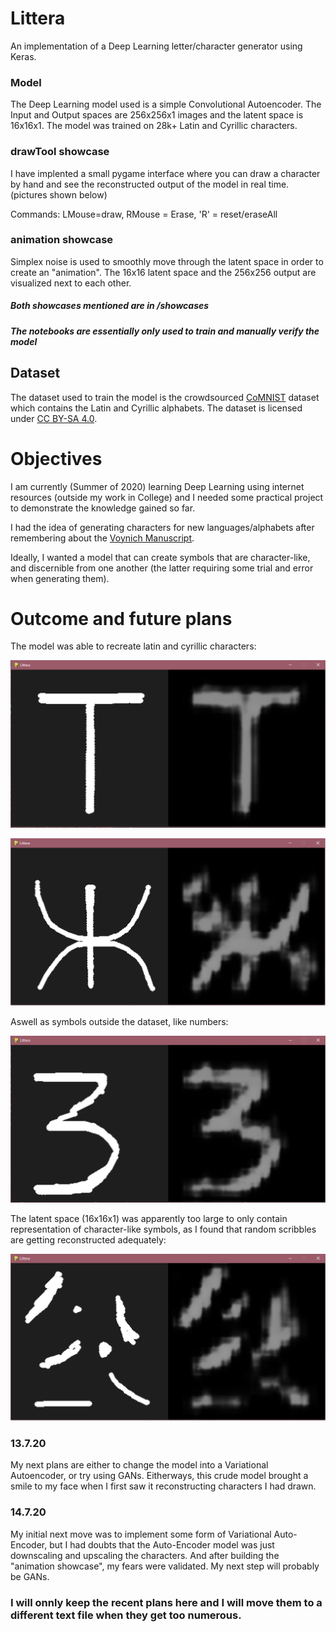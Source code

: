 # Littera
An implementation of a Deep Learning letter/character generator using Keras.




### Model
The Deep Learning model used is a simple Convolutional Autoencoder.
The Input and Output spaces are 256x256x1 images and the latent space is 16x16x1.
The model was trained on 28k+ Latin and Cyrillic characters.

### drawTool showcase
I have implented a small pygame interface where you can draw a character by hand and see the reconstructed output of the model in real time. (pictures shown below)

Commands: LMouse=draw, RMouse = Erase, 'R' = reset/eraseAll

### animation showcase
Simplex noise is used to smoothly move through the latent space in order to create an "animation". The 16x16 latent space and the 256x256 output are visualized next to each other.

##### Both showcases mentioned are in /showcases
##### The notebooks are essentially only used to train and manually verify the model

## Dataset
The dataset used to train the model is the crowdsourced [CoMNIST](https://github.com/GregVial/CoMNIST) dataset which contains the Latin and Cyrillic alphabets.
The dataset is licensed under [CC BY-SA 4.0](https://creativecommons.org/licenses/by-sa/4.0/).

# Objectives
I am currently (Summer of 2020) learning Deep Learning using internet resources (outside my work in College) and I needed some practical project to demonstrate the knowledge gained so far.

I had the idea of generating characters for new languages/alphabets after remembering about the [Voynich Manuscript](https://en.wikipedia.org/wiki/Voynich_manuscript).

Ideally, I wanted a model that can create symbols that are character-like, and discernible from one another (the latter requiring some trial and error when generating them).

# Outcome and future plans

The model was able to recreate latin and cyrillic characters:

![Latin character T](/images/T.PNG)

![Cyrillic character J](/images/J.PNG)

Aswell as symbols outside the dataset, like numbers:

![number 3](/images/3.PNG)

The latent space (16x16x1) was apparently too large to only contain representation of character-like symbols, as I found that random scribbles are getting reconstructed adequately:

![random](/images/random.PNG)

### 13.7.20

My next plans are either to change the model into a Variational Autoencoder, or try using GANs. Eitherways, this crude model brought a smile to my face when I first saw it reconstructing characters I had drawn.

### 14.7.20

My initial next move was to implement some form of Variational Auto-Encoder, but I had doubts that the Auto-Encoder model was just downscaling and upscaling the characters.
And after building the "animation showcase", my fears were validated. My next step will probably be GANs.

### I will onnly keep the recent plans here and I will move them to a different text file when they get too numerous.
